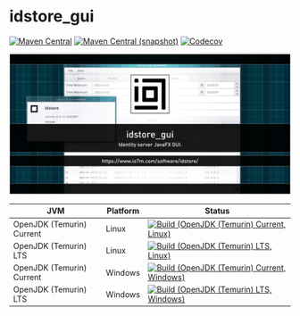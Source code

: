 idstore_gui
===

[![Maven Central](https://img.shields.io/maven-central/v/com.io7m.idstore_gui/com.io7m.idstore_gui.svg?style=flat-square)](http://search.maven.org/#search%7Cga%7C1%7Cg%3A%22com.io7m.idstore_gui%22)
[![Maven Central (snapshot)](https://img.shields.io/nexus/s/https/s01.oss.sonatype.org/com.io7m.idstore_gui/com.io7m.idstore_gui.svg?style=flat-square)](https://s01.oss.sonatype.org/content/repositories/snapshots/com/io7m/idstore_gui/)
[![Codecov](https://img.shields.io/codecov/c/github/io7m/idstore_gui.svg?style=flat-square)](https://codecov.io/gh/io7m/idstore_gui)

![idstore_gui](./src/site/resources/idstore_gui.jpg?raw=true)

| JVM | Platform | Status |
|-----|----------|--------|
| OpenJDK (Temurin) Current | Linux | [![Build (OpenJDK (Temurin) Current, Linux)](https://img.shields.io/github/actions/workflow/status/io7m/idstore_gui/main.linux.temurin.current.yml)](https://github.com/io7m/idstore_gui/actions?query=workflow%3Amain.linux.temurin.current)|
| OpenJDK (Temurin) LTS | Linux | [![Build (OpenJDK (Temurin) LTS, Linux)](https://img.shields.io/github/actions/workflow/status/io7m/idstore_gui/main.linux.temurin.lts.yml)](https://github.com/io7m/idstore_gui/actions?query=workflow%3Amain.linux.temurin.lts)|
| OpenJDK (Temurin) Current | Windows | [![Build (OpenJDK (Temurin) Current, Windows)](https://img.shields.io/github/actions/workflow/status/io7m/idstore_gui/main.windows.temurin.current.yml)](https://github.com/io7m/idstore_gui/actions?query=workflow%3Amain.windows.temurin.current)|
| OpenJDK (Temurin) LTS | Windows | [![Build (OpenJDK (Temurin) LTS, Windows)](https://img.shields.io/github/actions/workflow/status/io7m/idstore_gui/main.windows.temurin.lts.yml)](https://github.com/io7m/idstore_gui/actions?query=workflow%3Amain.windows.temurin.lts)|

